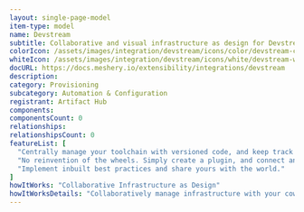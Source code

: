 ```yaml
---
layout: single-page-model
item-type: model
name: Devstream
subtitle: Collaborative and visual infrastructure as design for Devstream
colorIcon: /assets/images/integration/devstream/icons/color/devstream-color.svg
whiteIcon: /assets/images/integration/devstream/icons/white/devstream-white.svg
docURL: https://docs.meshery.io/extensibility/integrations/devstream
description: 
category: Provisioning
subcategory: Automation & Configuration
registrant: Artifact Hub
components: 
componentsCount: 0
relationships: 
relationshipsCount: 0
featureList: [
  "Centrally manage your toolchain with versioned code, and keep track of every change.",
  "No reinvention of the wheels. Simply create a plugin, and connect any tools you like with DevStream.",
  "Implement inbuilt best practices and share yours with the world."
]
howItWorks: "Collaborative Infrastructure as Design"
howItWorksDetails: "Collaboratively manage infrastructure with your coworkers synchronously sharing the same designs."
---
```


